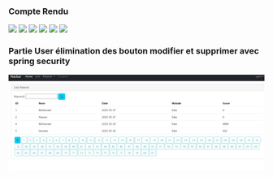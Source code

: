 <h3>Compte Rendu</h3>
<img src="captures/cap.JPG">
<img src="captures/AjouterProduit.JPG">
<img src="captures/chercherproduit.JPG">
<img src="captures/modifierProduit.JPG">
<img src="captures/DevTools1.png">
<img src="captures/Devtools2.png">
<h3>Partie User élimination des bouton modifier et supprimer avec spring security</h3>
<img src="captures/PartieUser.JPG">
